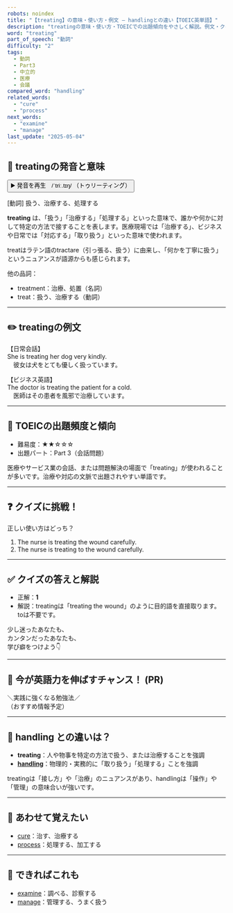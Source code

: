 ```yaml
---
robots: noindex
title: "【treating】の意味・使い方・例文 ― handlingとの違い【TOEIC英単語】"
description: "treatingの意味・使い方・TOEICでの出題傾向をやさしく解説。例文・クイズ付きでhandlingとの違いもわかりやすく学べます。"
word: "treating"
part_of_speech: "動詞"
difficulty: "2"
tags:
  - 動詞
  - Part3
  - 中立的
  - 医療
  - 会議
compared_word: "handling"
related_words:
  - "cure"
  - "process"
next_words:
  - "examine"
  - "manage"
last_update: "2025-05-04"
---
```


## 🔰 treatingの発音と意味

<button class="play-audio" onclick="playTTS('treating')">
  <span class="play-audio-main">
    ▶️ 発音を再生　/ˈtriː.tɪŋ/
  </span>
  <span class="play-audio-sub">
    （トゥリーティング）
  </span>
</button>

[動詞] 扱う、治療する、処理する

**treating** は、「扱う」「治療する」「処理する」といった意味で、誰かや何かに対して特定の方法で接することを表します。医療現場では「治療する」、ビジネスや日常では「対応する」「取り扱う」といった意味で使われます。

treatはラテン語のtractare（引っ張る、扱う）に由来し、「何かを丁寧に扱う」というニュアンスが語源からも感じられます。

他の品詞：  
- treatment：治療、処置（名詞）
- treat：扱う、治療する（動詞）

---

## ✏️ treatingの例文

【日常会話】  
She is treating her dog very kindly.  
　彼女は犬をとても優しく扱っています。

【ビジネス英語】  
The doctor is treating the patient for a cold.  
　医師はその患者を風邪で治療しています。

---

## 🎯 TOEICの出題頻度と傾向

- 難易度：★★☆☆☆
- 出題パート：Part 3（会話問題）

医療やサービス業の会話、または問題解決の場面で「treating」が使われることが多いです。治療や対応の文脈で出題されやすい単語です。

---

## ❓ クイズに挑戦！

正しい使い方はどっち？

1. The nurse is treating the wound carefully.  
2. The nurse is treating to the wound carefully.

---

## ✅ クイズの答えと解説

- 正解：**1**
- 解説：treatingは「treating the wound」のように目的語を直接取ります。toは不要です。

少し迷ったあなたも、  
カンタンだったあなたも、  
学び癖をつけよう👇️

---

## 🚀 今が英語力を伸ばすチャンス！ (PR)

<div class="info-center">
＼実践に強くなる勉強法／<br>  
（おすすめ情報予定）
</div>

---

## 🤔  handling との違いは？

- **treating**：人や物事を特定の方法で扱う、または治療することを強調
- **[handling](/handling)**：物理的・実務的に「取り扱う」「処理する」ことを強調

treatingは「接し方」や「治療」のニュアンスがあり、handlingは「操作」や「管理」の意味合いが強いです。

---

## 🧩 あわせて覚えたい

- [cure](/cure)：治す、治療する
- [process](/process)：処理する、加工する

---

## 📖 できればこれも

- [examine](/examine)：調べる、診察する
- [manage](/manage)：管理する、うまく扱う

<!-- cvid: aid28_bid46 -->

